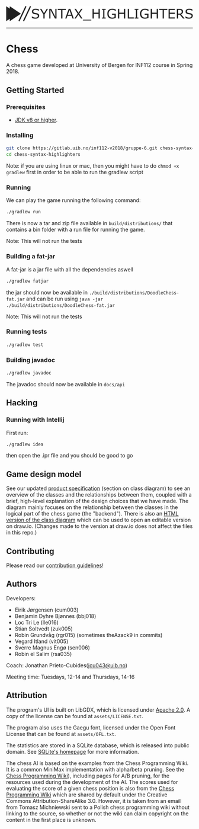 ![Logo](assets/logo.png)

-----------------------------------------------------------------------------

# Chess

A chess game developed at University of Bergen for INF112
course in Spring 2018.

## Getting Started

### Prerequisites

- [JDK v8 or higher](http://www.oracle.com/technetwork/java/javase/downloads/jdk8-downloads-2133151.html).

### Installing

```sh
git clone https://gitlab.uib.no/inf112-v2018/gruppe-6.git chess-syntax-highlighters
cd chess-syntax-highlighters
```

Note: if you are using linux or mac, then you might have to do `chmod +x gradlew` first in order to be able to run the gradlew script

### Running

We can play the game running the following command:

```sh
./gradlew run
```

There is now a tar and zip file available in `build/distributions/` that contains a bin folder with a run file for running the game.

Note: This will not run the tests

### Building a fat-jar

A fat-jar is a jar file with all the dependencies aswell

```sh
./gradlew fatjar
```

the jar should now be available in `./build/distributions/DoodleChess-fat.jar` and can be run using `java -jar ./build/distributions/DoodleChess-fat.jar`

Note: This will not run the tests

### Running tests

```sh
./gradlew test
```

### Building javadoc

```sh
./gradlew javadoc
```

The javadoc should now be available in `docs/api`

## Hacking

### Running with Intellij

First run:

```sh
./gradlew idea
```

then open the .ipr file and you should be good to go

## Game design model

See our updated [product specification](/docs/product-spec/product-specification.pdf) (section on class diagram) to see an overview of the classes and the relationships between them, coupled with a brief, high-level explanation of the design choices that we have made. The diagram mainly focuses on the relationship between the classes in the logical part of the chess game (the "backend"). There is also an [HTML version of the class diagram](/docs/diagrams/classdiagram.html) which can be used to open an editable version on draw.io. (Changes made to the version at draw.io does not affect the files in this repo.)

## Contributing

Please read our [contribution guidelines](CONTRIBUTING.md)!

## Authors

Developers:

- Eirik Jørgensen (cum003)
- Benjamin Dyhre Bjønnes  (bbj018)
- Loc Tri Le (lle016)
- Stian Soltvedt  (zuk005)
- Robin Grundvåg  (rgr015) (sometimes theAzack9 in commits)
- Vegard Itland (vit005)
- Sverre Magnus Engø  (sen006)
- Robin el Salim  (rsa035)

Coach: Jonathan Prieto-Cubides(jcu043@uib.no)

Meeting time: Tuesdays, 12-14 and Thursdays, 14-16

## Attribution

The program's UI is built on LibGDX, which is licensed under
[Apache 2.0](https://www.apache.org/licenses/LICENSE-2.0).
A copy of the license can be found at `assets/LICENSE.txt`.

The program also uses the Gaegu font, licensed under the Open Font License
that can be found at `assets/OFL.txt`.

The statistics are stored in a SQLite database, which is released into
public domain. See [SQLite's homepage](https://www.sqlite.org/index.html)
for more information.

The chess AI is based on the examples from the Chess Programming Wiki.
It is a common MiniMax implementation with alpha/beta pruning. See the
[Chess Programming Wiki](https://chessprogramming.wikispaces.com/Minimax)),
including pages for A/B pruning, for the resources used during the development
of the AI. The scores used for evaluating the score of a given chess position is also from the
[Chess Programming Wiki](https://chessprogramming.wikispaces.com/Simplified+evaluation+function)
which are shared by default under the Creative Commons Attribution-ShareAlike
3.0. However, it is taken from an email from Tomasz Michniewski sent to a
Polish chess programming wiki without linking to the source, so whether or not
the wiki can claim copyright on the content in the first place is unknown.

